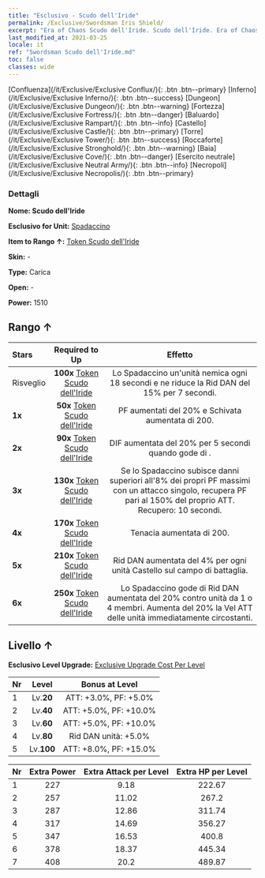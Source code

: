 ```yaml
---
title: "Esclusivo - Scudo dell'Iride"
permalink: /Exclusive/Swordsman Iris Shield/
excerpt: "Era of Chaos Scudo dell'Iride. Scudo dell'Iride. Era of Chaos Esclusivo Scudo dell'Iride. Spadaccino Esclusivo."
last_modified_at: 2021-03-25
locale: it
ref: "Swordsman Scudo dell'Iride.md"
toc: false
classes: wide
---
```

 [Confluenza](/it/Exclusive/Exclusive Conflux/){: .btn .btn--primary} [Inferno](/it/Exclusive/Exclusive Inferno/){: .btn .btn--success} [Dungeon](/it/Exclusive/Exclusive Dungeon/){: .btn .btn--warning} [Fortezza](/it/Exclusive/Exclusive Fortress/){: .btn .btn--danger} [Baluardo](/it/Exclusive/Exclusive Rampart/){: .btn .btn--info} [Castello](/it/Exclusive/Exclusive Castle/){: .btn .btn--primary} [Torre](/it/Exclusive/Exclusive Tower/){: .btn .btn--success} [Roccaforte](/it/Exclusive/Exclusive Stronghold/){: .btn .btn--warning} [Baia](/it/Exclusive/Exclusive Cove/){: .btn .btn--danger} [Esercito neutrale](/it/Exclusive/Exclusive Neutral Army/){: .btn .btn--info} [Necropoli](/it/Exclusive/Exclusive Necropolis/){: .btn .btn--primary} 

### Dettagli
 **Nome: Scudo dell'Iride** 

 **Esclusivo for Unit:** [Spadaccino](/it/units/Swordsman/) 

 **Item to Rango ↑:** [Token Scudo dell'Iride](/it/Items/con_913/)

 **Skin:** -

 **Type:** Carica

 **Open:** -

 **Power:** 1510

## Rango ↑

  |     Stars    |  Required to Up | Effetto |
  |:-------------|:---------------:|:---------------:|
  |  Risveglio  | **100x** [Token Scudo dell'Iride](/it/Items/con_913/) | <Assalto con scudo> Lo Spadaccino <rallenta> un'unità nemica ogni 18 secondi e ne riduce la Rid DAN del 15% per 7 secondi. |
  | **1x** <i class="fas fa-star"/> | **50x** [Token Scudo dell'Iride](/it/Items/con_913/) | PF aumentati del 20% e Schivata aumentata di 200. |
  | **2x** <i class="fas fa-star"/> | **90x** [Token Scudo dell'Iride](/it/Items/con_913/) | DIF aumentata del 20% per 5 secondi quando gode di <Morale alto>. |
  | **3x** <i class="fas fa-star"/> | **130x** [Token Scudo dell'Iride](/it/Items/con_913/) | <Ripresa> Se lo Spadaccino subisce danni superiori all'8% dei propri PF massimi con un attacco singolo, recupera PF pari al 150% del proprio ATT. Recupero: 10 secondi. |
  | **4x** <i class="fas fa-star"/> | **170x** [Token Scudo dell'Iride](/it/Items/con_913/) | Tenacia aumentata di 200. |
  | **5x** <i class="fas fa-star"/> | **210x** [Token Scudo dell'Iride](/it/Items/con_913/) | Rid DAN aumentata del 4% per ogni unità Castello sul campo di battaglia. |
  | **6x** <i class="fas fa-star"/> | **250x** [Token Scudo dell'Iride](/it/Items/con_913/) | <Cacciatore di Draghi> Lo Spadaccino gode di Rid DAN aumentata del 20% contro unità da 1 o 4 membri. Aumenta del 20% la Vel ATT delle unità immediatamente circostanti. |


## Livello ↑
 **Esclusivo Level Upgrade:** [Exclusive Upgrade Cost Per Level](/Exclusive/ExclusiveUpgradeCostPerLevel/)

  |  Nr  |   Level  | Bonus at Level |
  |:-----|:--------:|:--------------:|
  | 1 | Lv.**20** | ATT: +3.0%, PF: +5.0% |
  | 2 | Lv.**40** | ATT: +5.0%, PF: +10.0% |
  | 3 | Lv.**60** | ATT: +5.0%, PF: +10.0% |
  | 4 | Lv.**80** | Rid DAN unità: +5.0% |
  | 5 | Lv.**100** | ATT: +8.0%, PF: +15.0% |


  |  Nr  |  Extra Power | Extra Attack per Level | Extra HP per Level |
  |:-----|:--------:|:--------:|:--------:|
  | 1 | 227 | 9.18 | 222.67 |
  | 2 | 257 | 11.02 | 267.2 |
  | 3 | 287 | 12.86 | 311.74 |
  | 4 | 317 | 14.69 | 356.27 |
  | 5 | 347 | 16.53 | 400.8 |
  | 6 | 378 | 18.37 | 445.34 |
  | 7 | 408 | 20.2 | 489.87 |



